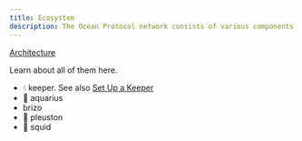 ```yaml
---
title: Ecosystem
description: The Ocean Protocol network consists of various components.
---
```


[Architecture](./architecture/)

Learn about all of them here.

-   💧 keeper. See also [Set Up a Keeper](/setup/keeper/)
-   🐋 aquarius
-   brizo
-   🦄 pleuston
-   🦑 squid
